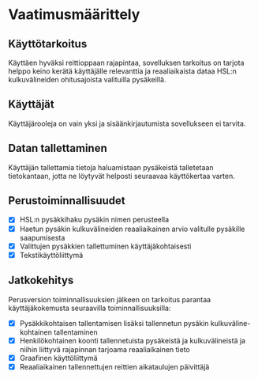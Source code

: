 # Vaatimusmäärittely 

## Käyttötarkoitus 

Käyttäen hyväksi reittioppaan rajapintaa, sovelluksen tarkoitus on tarjota helppo keino kerätä käyttäjälle relevanttia ja reaaliaikaista dataa HSL:n kulkuvälineiden ohitusajoista valituilla pysäkeillä. 

## Käyttäjät 
Käyttäjärooleja on vain yksi ja sisäänkirjautumista sovellukseen ei tarvita. 

## Datan tallettaminen 

Käyttäjän tallettamia tietoja haluamistaan pysäkeistä talletetaan tietokantaan, jotta ne löytyvät helposti seuraavaa käyttökertaa varten. 

## Perustoiminnallisuudet 

- [x] HSL:n pysäkkihaku pysäkin nimen perusteella 
- [x] Haetun pysäkin kulkuvälineiden reaaliaikainen arvio valitulle pysäkille saapumisesta 
- [x] Valittujen pysäkkien tallettuminen käyttäjäkohtaisesti 
- [x] Tekstikäyttöliittymä 

## Jatkokehitys 

Perusversion toiminnallisuuksien jälkeen on tarkoitus parantaa käyttäjäkokemusta seuraavilla toiminnallisuuksilla: 
- [x] Pysäkkikohtaisen tallentamisen lisäksi tallennetun pysäkin kulkuväline-kohtainen tallentaminen 
- [x] Henkilökohtainen koonti tallennetuista pysäkeistä ja kulkuvälineistä ja niihin liittyvä rajapinnan tarjoama reaaliaikainen tieto 
- [x] Graafinen käyttöliittymä
- [x] Reaaliaikainen tallennettujen reittien aikataulujen päivittäjä  
